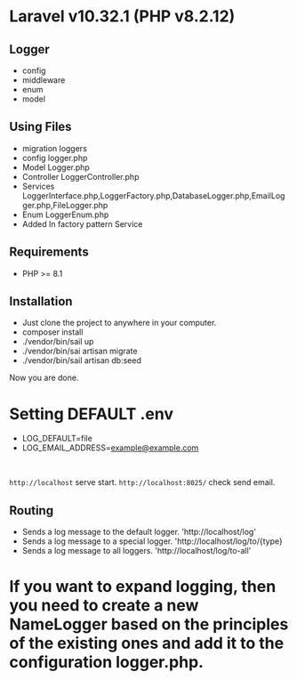 # Laravel v10.32.1 (PHP v8.2.12)

## Logger
-  config
-  middleware
-  enum
-  model

## Using Files

- migration  loggers
- config     logger.php
- Model      Logger.php
- Controller LoggerController.php
- Services   LoggerInterface.php,LoggerFactory.php,DatabaseLogger.php,EmailLogger.php,FileLogger.php
- Enum       LoggerEnum.php
- Added      In factory pattern Service

## Requirements

- PHP >= 8.1

## Installation

- Just clone the project to anywhere in your computer.
- composer install
- ./vendor/bin/sail up  <br>
- ./vendor/bin/sai artisan migrate
- ./vendor/bin/sail artisan db:seed

Now you are done.

# Setting  DEFAULT .env
- LOG_DEFAULT=file
- LOG_EMAIL_ADDRESS=example@example.com
<br>

`http://localhost` serve start.
`http://localhost:8025/` check send email.

## Routing

- Sends a log message to the default logger.
  'http://localhost/log'
- Sends a log message to a special logger.
  'http://localhost/log/to/{type}
- Sends a log message to all loggers.
  'http://localhost/log/to-all'

# If you want to expand logging, then you need to create a new NameLogger based on the principles of the existing ones and add it to the configuration logger.php.
